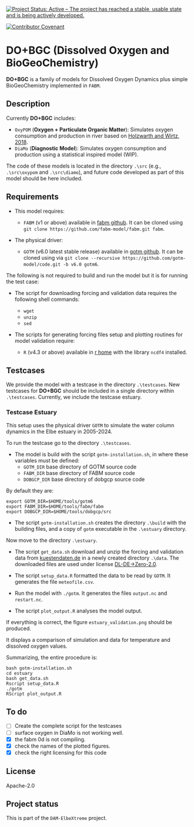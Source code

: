 <!--
SPDX-FileCopyrightText: 2025 Helmholtz-Zentrum hereon GmbH
SPDX-License-Identifier: CC0-1.0
SPDX-FileContributor Ovidio Garcia-Oliva <ovidio.garcia@hereon.de>
--> 

<!--
[![Open Code](https://img.shields.io/badge/_%3C%2F%3E-open_code-92c02e?logo=gnometerminal&logoColor=lightblue&link=https://www.comses.net/resources/open-code-badge/)](LINK HERE)
[![DOI](https://zenodo.org/badge/DOI/10.5281/zenodo.8430014.svg)](LINK HERE)
[![JOSS status](https://joss.theoj.org/papers/84a737c77c6d676d0aefbcef8974b138/status.svg)](LINK HERE)
-->
[![Project Status: Active – The project has reached a stable, usable state and is being actively developed.](https://www.repostatus.org/badges/latest/active.svg)](https://www.repostatus.org/#active)
<!--
[![OpenSSF Best Practices](https://bestpractices.coreinfrastructure.org/projects/7240/badge)](https://bestpractices.coreinfrastructure.org/projects/7240)
-->
[![Contributor Covenant](https://img.shields.io/badge/Contributor%20Covenant-2.1-4baaaa.svg)](./doc/contributing/code_of_conduct.md)
<!-- For this we need to open the repo
[![REUSE status](https://api.reuse.software/badge/github.com/fsfe/reuse-tool)](https://api.reuse.software/info/codebase.helmholtz.cloud/mussel/netlogo-northsea-species)
--> 
<!-- [![Prettier style](https://img.shields.io/badge/code_style-prettier-ff69b4.svg?style=flat-square)](https://github.com/prettier/prettier)
[![CodeFactor](https://www.codefactor.io/repository/github/platipodium/vinos/badge)](https://www.codefactor.io/repository/github/platipodium/vinos
[![Pipeline](https://codebase.helmholtz.cloud/mussel/netlogo-northsea-species/badges/main/pipeline.svg)](https://codebase.helmholtz.cloud/mussel/netlogo-northsea-species/-/pipelines) 
-->

# DO+BGC (Dissolved Oxygen and BioGeoChemistry)

**DO+BGC** is a family of models for Dissolved Oxygen Dynamics plus simple BioGeoChemistry implemented in `FABM`.

## Description
Currently **DO+BGC** includes:

* `OxyPOM` (**Oxygen + Particulate Organic Matter**): Simulates oxygen consumption and production in river based on [Holzwarth and Wirtz, 2018](https://doi.org/10.1016/j.ecss.2018.01.020). 
* `DiaMo` (**Diagnostic Model**): Simulates oxygen consumption and production using a statistical inspired model (WIP). 

The code of these models is located in the directory `.\src` (e.g., `.\src\oxypom` and `.\src\diamo`), and future code developed as part of this model should be here included.

## Requirements

* This model requires:
    - `FABM` (v1 or above) available in [fabm github](https://github.com/fabm-model/fabm/). 
    It can be cloned using `git clone https://github.com/fabm-model/fabm.git fabm`.

* The physical driver:
    - `GOTM` (v6.0 latest stable release) available in [gotm github](https://github.com/orgs/gotm-model/repositories).
    It can be cloned using via `git clone --recursive https://github.com/gotm-model/code.git -b v6.0 gotm6`.

The following is not required to build and run the model but it is for running the test case:

* The script for downloading forcing and validation data requires the following shell commands:
    - `wget`
    - `unzip`
    - `sed`

* The scripts for generating forcing files setup and plotting routines for model validation require:
    - `R` (v4.3 or above) available in [r home](https://www.r-project.org/) with the library `ncdf4` installed.

## Testcases

We provide the model with a testcase in the directory `.\testcases`.
New testcases for **DO+BGC** should be included in a single directory within `.\testcases`.
Currently, we include the testcase estuary.

### Testcase Estuary
This setup uses the physical driver `GOTM` to simulate the water column dynamics in the Elbe estuary in 2005-2024.

To run the testcase go to the directory `.\testcases`.

* The model is build with the script `gotm-installation.sh`, in where these variables must be defined: 
    - `GOTM_DIR` base directory of GOTM source code
    - `FABM_DIR` base directory of FABM source code
    - `DOBGCP_DIR` base directory of dobgcp source code

By default they are:

```
export GOTM_DIR=$HOME/tools/gotm6
export FABM_DIR=$HOME/tools/fabm/fabm
export DOBGCP_DIR=$HOME/tools/dobgcp/src
```

* The script `gotm-installation.sh` creates the directory `.\build` with the building files, and a copy of `gotm` executable in the `.\estuary` directory.

Now move to the directory `.\estuary`.

* The script `get_data.sh` download and unzip the forcing and validation data from [kuestendaten.de](https://www.kuestendaten.de) in a newly created directory `.\data`.
The downloaded files are used under license [DL-DE->Zero-2.0](https://www.govdata.de/dl-de/zero-2-0).

* The script `setup_data.R` formatted the data to be read by `GOTM`. It generates the file `meteofile.csv`.

* Run the model with `./gotm`. It generates the files `output.nc` and `restart.nc`.

* The script `plot_output.R` analyses the model output.

If everything is correct, the figure `estuary_validation.png` should be produced.

It displays a comparison of simulation and data for temperature and dissolved oxygen values.


Summarizing, the entire procedure is:

```
bash gotm-installation.sh
cd estuary
bash get_data.sh
Rscript setup_data.R
./gotm
RScript plot_output.R
```

## To do
- [ ] Create the complete script for the testcases
- [ ] surface oxygen in DiaMo is not working well.
- [x] the fabm 0d is not compiling.
- [x] check the names of the plotted figures.
- [x] check the right licensing for this code

## License
Apache-2.0

## Project status
This is part of the `DAM-ElbeXtreme` project.